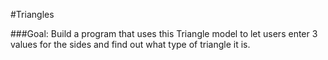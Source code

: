 #Triangles

###Goal:
Build a program that uses this Triangle model to let users enter 3 values for the sides and find out what type of triangle it is.
